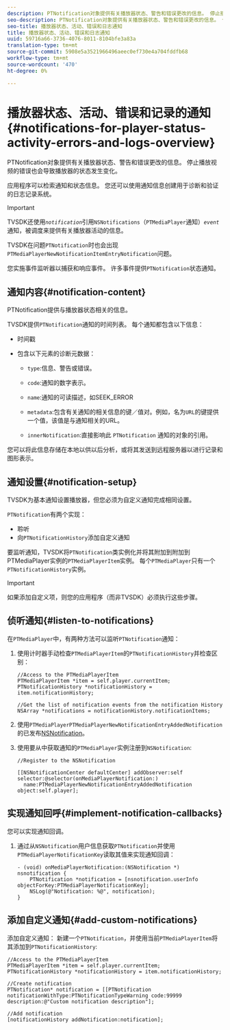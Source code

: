 ```yaml
---
description: PTNotification对象提供有关播放器状态、警告和错误更改的信息。 停止播放视频的错误也会导致播放器的状态发生变化。
seo-description: PTNotification对象提供有关播放器状态、警告和错误更改的信息。 停止播放视频的错误也会导致播放器的状态发生变化。
seo-title: 播放器状态、活动、错误和日志通知
title: 播放器状态、活动、错误和日志通知
uuid: 59716a66-3736-4076-8011-8104bfe3a83a
translation-type: tm+mt
source-git-commit: 5908e5a3521966496aeec0ef730e4a704fddfb68
workflow-type: tm+mt
source-wordcount: '470'
ht-degree: 0%

---
```



# 播放器状态、活动、错误和记录的通知{#notifications-for-player-status-activity-errors-and-logs-overview}

PTNotification对象提供有关播放器状态、警告和错误更改的信息。 停止播放视频的错误也会导致播放器的状态发生变化。

应用程序可以检索通知和状态信息。 您还可以使用通知信息创建用于诊断和验证的日志记录系统。

>[!IMPORTANT]
>
>TVSDK还使用&#x200B;*`notification`*&#x200B;引用`NSNotifications`（`PTMediaPlayer`通知）*`event`*&#x200B;通知，被调度来提供有关播放器活动的信息。

TVSDK在问题`PTNotification`时也会出现`PTMediaPlayerNewNotificationItemEntryNotification`问题。

您实施事件监听器以捕获和响应事件。 许多事件提供`PTNotification`状态通知。

## 通知内容{#notification-content}

PTNotification提供与播放器状态相关的信息。

TVSDK提供`PTNotification`通知的时间列表。 每个通知都包含以下信息：

* 时间戳
* 包含以下元素的诊断元数据：

   * `type`:信息、警告或错误。
   * `code`:通知的数字表示。
   * `name`:通知的可读描述，如SEEK_ERROR
   * `metadata`:包含有关通知的相关信息的键／值对。例如，名为`URL`的键提供一个值，该值是与通知相关的URL。

   * `innerNotification`:直接影响此 `PTNotification` 通知的对象的引用。

您可以将此信息存储在本地以供以后分析，或将其发送到远程服务器以进行记录和图形表示。

## 通知设置{#notification-setup}

TVSDK为基本通知设置播放器，但您必须为自定义通知完成相同设置。

`PTNotification`有两个实现：

* 聆听
* 向`PTNotificationHistory`添加自定义通知

要监听通知，TVSDK将`PTNotification`类实例化并将其附加到附加到PTMediaPlayer实例的`PTMediaPlayerItem`实例。 每个`PTMediaPlayer`只有一个`PTNotificationHistory`实例。

>[!IMPORTANT]
>
>如果添加自定义项，则您的应用程序（而非TVSDK）必须执行这些步骤。

## 侦听通知{#listen-to-notifications}

在`PTMediaPlayer`中，有两种方法可以监听`PTNotification`通知：

1. 使用计时器手动检查`PTMediaPlayerItem`的`PTNotificationHistory`并检查区别：

   ```
   //Access to the PTMediaPlayerItem  
   PTMediaPlayerItem *item = self.player.currentItem; 
   PTNotificationHistory *notificationHistory = item.notificationHistory; 
   
   //Get the list of notification events from the notification History  
   NSArray *notifications = notificationHistory.notificationItems;
   ```

1. 使用`PTMediaPlayerPTMediaPlayerNewNotificationEntryAddedNotification`的已发布[NSNotification](https://developer.apple.com/library/mac/%23documentation/Cocoa/Reference/Foundation/Classes/NSNotification_Class/Reference/Reference.html)。
1. 使用要从中获取通知的`PTMediaPlayer`实例注册到`NSNotification`:

   ```
   //Register to the NSNotification 
   
   [[NSNotificationCenter defaultCenter] addObserver:self selector:@selector(onMediaPlayerNotification:)  
     name:PTMediaPlayerNewNotificationEntryAddedNotification object:self.player];
   ```

## 实现通知回呼{#implement-notification-callbacks}

您可以实现通知回调。

1. 通过从`NSNotification`用户信息获取`PTNotification`并使用`PTMediaPlayerNotificationKey`读取其值来实现通知回调：

   ```
   - (void) onMediaPlayerNotification:(NSNotification *) nsnotification { 
       PTNotification *notification = [nsnotification.userInfo objectForKey:PTMediaPlayerNotificationKey]; 
       NSLog(@"Notification: %@", notification); 
   }
   ```

## 添加自定义通知{#add-custom-notifications}

添加自定义通知：
新建一个`PTNotification`，并使用当前`PTMediaPlayerItem`将其添加到`PTNotificationHistory`:

```
//Access to the PTMediaPlayerItem  
PTMediaPlayerItem *item = self.player.currentItem; 
PTNotificationHistory *notificationHistory = item.notificationHistory; 
 
//Create notification 
PTNotification* notification = [[PTNotification notificationWithType:PTNotificationTypeWarning code:99999 description:@"Custom notification description"]; 
 
//Add notification 
[notificationHistory addNotification:notification];
```
